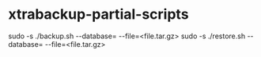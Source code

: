 xtrabackup-partial-scripts
==========================
sudo -s ./backup.sh --database=<database> --file=<file.tar.gz>
sudo -s ./restore.sh --database=<database> --file=<file.tar.gz>
